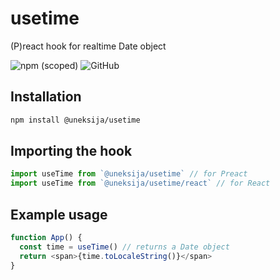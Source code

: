 # usetime

(P)react hook for realtime Date object

![npm (scoped)](https://img.shields.io/npm/v/@uneksija/usetime.svg)
![GitHub](https://img.shields.io/github/license/uneksija/usetime.svg)

## Installation

```sh
npm install @uneksija/usetime
```

## Importing the hook

```js
import useTime from `@uneksija/usetime` // for Preact
import useTime from `@uneksija/usetime/react` // for React
```

## Example usage

```js
function App() {
  const time = useTime() // returns a Date object
  return <span>{time.toLocaleString()}</span>
}
```
